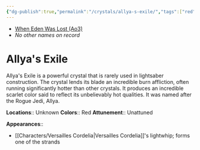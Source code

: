 ```yaml
---
{"dg-publish":true,"permalink":"/crystals/allya-s-exile/","tags":["red","unattuned","crystal"]}
---
```


- [When Eden Was Lost (Ao3)](https://archiveofourown.org/works/19334440/chapters/45992584)
- *No other names on record* 
# Allya's Exile

Allya's Exile is a powerful crystal that is rarely used in lightsaber construction. The crystal lends its blade an incredible burn affliction, often running significantly hotter than other crystals. It produces an incredible scarlet color said to reflect its unbelievably hot qualities. It was named after the Rogue Jedi, Allya. 

**Locations**::  Unknown
**Colors**::  Red
**Attunement**::  Unattuned

**Appearances**::
- [[Characters/Versailles Cordelia\|Versailles Cordelia]]'s lightwhip; forms one of the strands